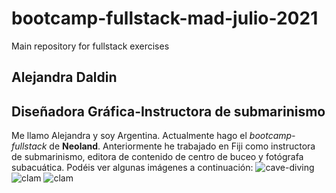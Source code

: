 # bootcamp-fullstack-mad-julio-2021
Main repository for fullstack exercises
## Alejandra Daldin
## Diseñadora Gráfica-Instructora de submarinismo

 Me llamo Alejandra y soy Argentina. Actualmente hago el *bootcamp-fullstack* de **Neoland**. Anteriormente he trabajado en Fiji como instructora de submarinismo, editora de contenido de centro de buceo y fotógrafa subacuática. Podéis ver algunas imágenes  a continuación:
![cave-diving](/img/17-06.jpg)
![clam](.img.1.jpg)
![clam](.img.2.jpg)